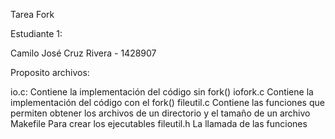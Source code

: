 Tarea Fork

Estudiante 1:

Camilo José Cruz Rivera  - 1428907

Proposito archivos:

io.c: Contiene la implementación del código sin fork()
iofork.c Contiene la implementación del código con el fork()
fileutil.c Contiene las funciones que permiten obtener los archivos de un directorio y el tamaño de un archivo
Makefile Para crear los ejecutables
fileutil.h La llamada de las funciones
